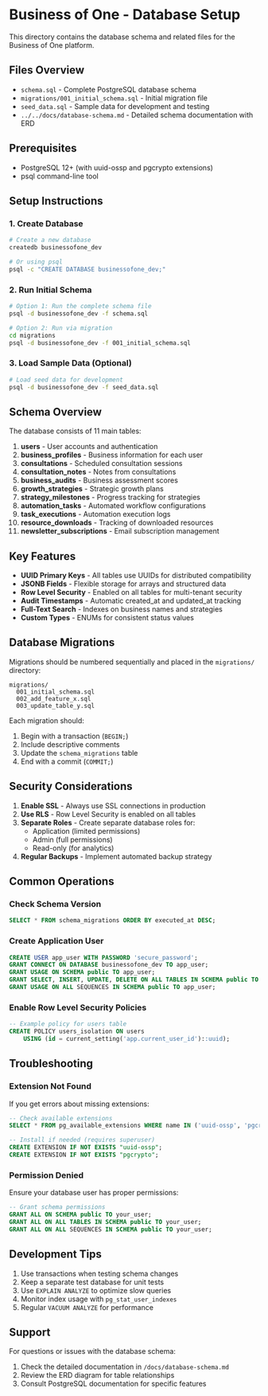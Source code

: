 # Business of One - Database Setup

This directory contains the database schema and related files for the Business of One platform.

## Files Overview

- `schema.sql` - Complete PostgreSQL database schema
- `migrations/001_initial_schema.sql` - Initial migration file
- `seed_data.sql` - Sample data for development and testing
- `../../docs/database-schema.md` - Detailed schema documentation with ERD

## Prerequisites

- PostgreSQL 12+ (with uuid-ossp and pgcrypto extensions)
- psql command-line tool

## Setup Instructions

### 1. Create Database

```bash
# Create a new database
createdb businessofone_dev

# Or using psql
psql -c "CREATE DATABASE businessofone_dev;"
```

### 2. Run Initial Schema

```bash
# Option 1: Run the complete schema file
psql -d businessofone_dev -f schema.sql

# Option 2: Run via migration
cd migrations
psql -d businessofone_dev -f 001_initial_schema.sql
```

### 3. Load Sample Data (Optional)

```bash
# Load seed data for development
psql -d businessofone_dev -f seed_data.sql
```

## Schema Overview

The database consists of 11 main tables:

1. **users** - User accounts and authentication
2. **business_profiles** - Business information for each user
3. **consultations** - Scheduled consultation sessions
4. **consultation_notes** - Notes from consultations
5. **business_audits** - Business assessment scores
6. **growth_strategies** - Strategic growth plans
7. **strategy_milestones** - Progress tracking for strategies
8. **automation_tasks** - Automated workflow configurations
9. **task_executions** - Automation execution logs
10. **resource_downloads** - Tracking of downloaded resources
11. **newsletter_subscriptions** - Email subscription management

## Key Features

- **UUID Primary Keys** - All tables use UUIDs for distributed compatibility
- **JSONB Fields** - Flexible storage for arrays and structured data
- **Row Level Security** - Enabled on all tables for multi-tenant security
- **Audit Timestamps** - Automatic created_at and updated_at tracking
- **Full-Text Search** - Indexes on business names and strategies
- **Custom Types** - ENUMs for consistent status values

## Database Migrations

Migrations should be numbered sequentially and placed in the `migrations/` directory:

```
migrations/
  001_initial_schema.sql
  002_add_feature_x.sql
  003_update_table_y.sql
```

Each migration should:
1. Begin with a transaction (`BEGIN;`)
2. Include descriptive comments
3. Update the `schema_migrations` table
4. End with a commit (`COMMIT;`)

## Security Considerations

1. **Enable SSL** - Always use SSL connections in production
2. **Use RLS** - Row Level Security is enabled on all tables
3. **Separate Roles** - Create separate database roles for:
   - Application (limited permissions)
   - Admin (full permissions)
   - Read-only (for analytics)
4. **Regular Backups** - Implement automated backup strategy

## Common Operations

### Check Schema Version
```sql
SELECT * FROM schema_migrations ORDER BY executed_at DESC;
```

### Create Application User
```sql
CREATE USER app_user WITH PASSWORD 'secure_password';
GRANT CONNECT ON DATABASE businessofone_dev TO app_user;
GRANT USAGE ON SCHEMA public TO app_user;
GRANT SELECT, INSERT, UPDATE, DELETE ON ALL TABLES IN SCHEMA public TO app_user;
GRANT USAGE ON ALL SEQUENCES IN SCHEMA public TO app_user;
```

### Enable Row Level Security Policies
```sql
-- Example policy for users table
CREATE POLICY users_isolation ON users
    USING (id = current_setting('app.current_user_id')::uuid);
```

## Troubleshooting

### Extension Not Found
If you get errors about missing extensions:
```sql
-- Check available extensions
SELECT * FROM pg_available_extensions WHERE name IN ('uuid-ossp', 'pgcrypto');

-- Install if needed (requires superuser)
CREATE EXTENSION IF NOT EXISTS "uuid-ossp";
CREATE EXTENSION IF NOT EXISTS "pgcrypto";
```

### Permission Denied
Ensure your database user has proper permissions:
```sql
-- Grant schema permissions
GRANT ALL ON SCHEMA public TO your_user;
GRANT ALL ON ALL TABLES IN SCHEMA public TO your_user;
GRANT ALL ON ALL SEQUENCES IN SCHEMA public TO your_user;
```

## Development Tips

1. Use transactions when testing schema changes
2. Keep a separate test database for unit tests
3. Use `EXPLAIN ANALYZE` to optimize slow queries
4. Monitor index usage with `pg_stat_user_indexes`
5. Regular `VACUUM ANALYZE` for performance

## Support

For questions or issues with the database schema:
1. Check the detailed documentation in `/docs/database-schema.md`
2. Review the ERD diagram for table relationships
3. Consult PostgreSQL documentation for specific features